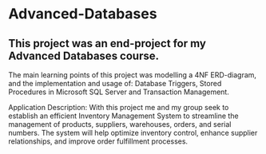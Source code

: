 # Advanced-Databases
This project was an end-project for my Advanced Databases course.
----------------------------------------------------------------------------

The main learning points of this project was modelling a 4NF ERD-diagram, and the implementation and usage of: Database Triggers, Stored Procedures in Microsoft SQL Server and Transaction Management. 

Application Description: 
With this project me and my group seek to establish an efficient Inventory Management System to streamline the management of products, suppliers, warehouses, orders, and serial numbers. The system will help optimize inventory control, enhance supplier relationships, and improve order fulfillment processes. 


